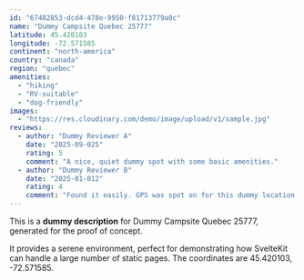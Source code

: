 ```yaml
---
id: "67482853-dcd4-478e-9950-f81713779a0c"
name: "Dummy Campsite Quebec 25777"
latitude: 45.420103
longitude: -72.571585
continent: "north-america"
country: "canada"
region: "quebec"
amenities:
  - "hiking"
  - "RV-suitable"
  - "dog-friendly"
images:
  - "https://res.cloudinary.com/demo/image/upload/v1/sample.jpg"
reviews:
  - author: "Dummy Reviewer A"
    date: "2025-09-025"
    rating: 5
    comment: "A nice, quiet dummy spot with some basic amenities."
  - author: "Dummy Reviewer B"
    date: "2025-01-012"
    rating: 4
    comment: "Found it easily. GPS was spot on for this dummy location."
---
```


This is a **dummy description** for Dummy Campsite Quebec 25777, generated for the proof of concept.

It provides a serene environment, perfect for demonstrating how SvelteKit can handle a large number of static pages. The coordinates are 45.420103, -72.571585.
